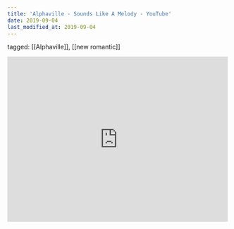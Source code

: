 ```yaml
---
title: 'Alphaville - Sounds Like A Melody - YouTube'
date: 2019-09-04
last_modified_at: 2019-09-04
---
```

tagged: [[Alphaville]], [[new romantic]]
<iframe allow="accelerometer; autoplay; clipboard-write; encrypted-media; gyroscope; picture-in-picture" allowfullscreen="" frameborder="0" height="375" id="youtube_iframe" src="https://www.youtube.com/embed/mO3IEDRsP2Q?feature=oembed&amp;enablejsapi=1&amp;origin=https://safe.txmblr.com&amp;wmode=opaque" width="500"></iframe>
